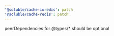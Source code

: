 ```yaml
---
'@soluble/cache-ioredis': patch
'@soluble/cache-redis': patch
---
```


peerDependencies for @types/* should be optional 
